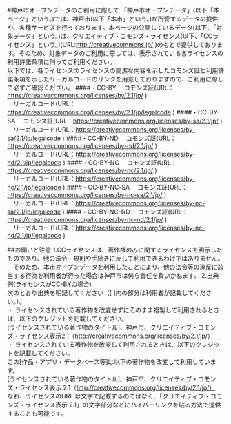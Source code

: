 ﻿#神戸市オープンデータのご利用に際して
「神戸市オープンデータ」(以下「本ページ」という。)では、神戸市(以下「本市」という。)が所管するデータの提供や、各種サービスを行っております。本ページの公開しているデータ(以下、「対象データ」という。)は、クリエイティブ・コモンズ・ライセンス(以下、「CCライセンス」という。)(URL:http://creativecommons.jp/ )のもとで提供しております。そのため、対象データのご利用に際しては、表示されている各ライセンスの利用許諾条項に則ってご利用ください。  
以下では、各ライセンスのライセンスの簡潔な内容を示したコモンズ証と利用許諾条項を示したリーガルコードのリンクを用意しておりますので、ご利用に際して必ずご確認ください。
####・CC-BY
　コモンズ証(URL：https://creativecommons.org/licenses/by/2.1/jp/ )  
　リーガルコード(URL：https://creativecommons.org/licenses/by/2.1/jp/legalcode )
####・CC-BY-SA
　コモンズ証(URL：https://creativecommons.org/licenses/by-sa/2.1/jp/ )  
　リーガルコード(URL：https://creativecommons.org/licenses/by-sa/2.1/jp/legalcode )
####・CC-BY-ND
　コモンズ証(URL：https://creativecommons.org/licenses/by-nd/2.1/jp/ )  
　リーガルコード(URL：https://creativecommons.org/licenses/by-nd/2.1/jp/legalcode )
####・CC-BY-NC
　コモンズ証(URL：https://creativecommons.org/licenses/by-nc/2.1/jp/ )  
　リーガルコード(URL：https://creativecommons.org/licenses/by-nc/2.1/jp/legalcode )
####・CC-BY-NC-SA
　コモンズ証(URL：https://creativecommons.org/licenses/by-nc-sa/2.1/jp/ )  
　リーガルコード(URL：https://creativecommons.org/licenses/by-nc-sa/2.1/jp/legalcode )
####・CC-BY-NC-ND
　コモンズ証(URL：https://creativecommons.org/licenses/by-nc-nd/2.1/jp/ )  
　リーガルコード(URL：https://creativecommons.org/licenses/by-nc-nd/2.1/jp/legalcode )  

##お願いと注意
1.CCライセンスは、著作権のみに関するライセンスを明示したものであり、他の法令・規則や手続きに反して利用できるわけではありません。  
　そのため、本市オープンデータを利用したことにより、他の法令等の違反に該当する行為を利用者が行った場合は神戸市は何ら責任を負いかねます。
2.出典例(ライセンスがCC-BYの場合)  
次のとおり出典を明記してください（[ ]内の部分は利用者が記載してください。）。  
・ ライセンスされている著作物を改変せずにそのまま複製して利用されるときは、以下のクレジットを記載してください。  
 [ライセンスされている著作物のタイトル]、神戸市、クリエイティブ・コモンズ・ライセンス表示2.1（http://creativecommons.org/licenses/by/2.1/jp/）  
・ ライセンスされている著作物を改変して利用されるときは、以下のクレジットを記載してください。  
この[作品・アプリ・データベース等]は以下の著作物を改変して利用しています。  
 [ライセンスされている著作物のタイトル]、神戸市、クリエイティブ・コモンズ・ライセンス表示 2.1（http://creativecommons.org/licenses/by/2.1/jp/）  
 なお、ライセンスのURL は文字で記載するのではなく、「クリエイティブ・コモンズ・ライセンス表示 2.1」の文字部分などにハイパーリンクを貼る方法で提供することも可能です。